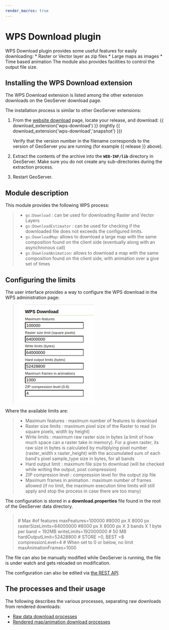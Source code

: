 ```yaml
---
render_macros: true
---
```


# WPS Download plugin

WPS Download plugin provides some useful features for easily downloading: * Raster or Vector layer as zip files * Large maps as images * Time based animation The module also provides facilities to control the output file size.

## Installing the WPS Download extension

The WPS Download extension is listed among the other extension downloads on the GeoServer download page.

The installation process is similar to other GeoServer extensions:

1.  From the [website download](https://geoserver.org/download) page, locate your release, and download: {{ download_extension('wps-download') }} (nightly {{ download_extension('wps-download','snapshot') }})

    Verify that the version number in the filename corresponds to the version of GeoServer you are running (for example {{ release }} above).

2.  Extract the contents of the archive into the **`WEB-INF/lib`** directory in GeoServer. Make sure you do not create any sub-directories during the extraction process.

3.  Restart GeoServer.

## Module description

This module provides the following WPS process:

> -   `gs:Download` : can be used for downloading Raster and Vector Layers
> -   `gs:DownloadEstimator` : can be used for checking if the downloaded file does not exceeds the configured limits.
> -   `gs:DownloadMap`: allows to download a large map with the same composition found on the client side (eventually along with an asynchronous call)
> -   `gs:DownloadAnimation`: allows to download a map with the same composition found on the client side, with animation over a give set of times

## Configuring the limits

The user interface provides a way to configure the WPS download in the WPS administration page:

> ![](images/admin.png)

Where the available limits are:

> -   Maximum features : maximum number of features to download
> -   Raster size limits : maximum pixel size of the Raster to read (in square pixels, width by height)
> -   Write limits : maximum raw raster size in bytes (a limit of how much space can a raster take in memory). For a given raster, its raw size in bytes is calculated by multiplying pixel number (raster_width x raster_height) with the accumulated sum of each band's pixel sample_type size in bytes, for all bands
> -   Hard output limit : maximum file size to download (will be checked while writing the output, post compression)
> -   ZIP compresion level : compression level for the output zip file
> -   Maximum frames in animation : maximum number of frames allowed (if no limit, the maximum execution time limits will still apply and stop the process in case there are too many)

The configuration is stored in a **download.properties** file found in the root of the GeoServer data directory.

> ``` 
> ```
>
> \# Max #of features maxFeatures=100000 #8000 px X 8000 px rasterSizeLimits=64000000 #8000 px X 8000 px X 3 bands X 1 byte per band = 192MB writeLimits=192000000 \# 50 MB hardOutputLimit=52428800 \# STORE =0, BEST =8 compressionLevel=4 \# When set to 0 or below, no limit maxAnimationFrames=1000

The file can also be manually modified while GeoServer is running, the file is under watch and gets reloaded on modification.

The configuration can also be edited via [the REST API](https://docs.geoserver.org/latest/en/api/#1.0.0/wpsdownload.yaml).

## The processes and their usage

The following describes the various processes, separating raw downloads from rendered downloads:

<div class="grid cards" markdown>

-   [Raw data download processes](rawDownload.md)
-   [Rendered map/animation download processes](mapAnimationDownload.md)

</div>
